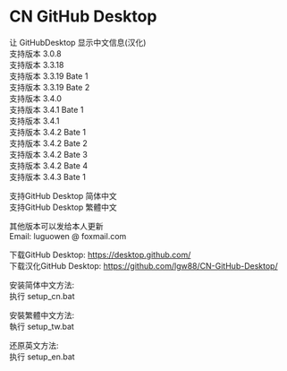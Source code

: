 # CN GitHub Desktop
让 GitHubDesktop 显示中文信息(汉化)   
支持版本 3.0.8  
支持版本 3.3.18  
支持版本 3.3.19 Bate 1  
支持版本 3.3.19 Bate 2  
支持版本 3.4.0  
支持版本 3.4.1 Bate 1  
支持版本 3.4.1  
支持版本 3.4.2 Bate 1  
支持版本 3.4.2 Bate 2  
支持版本 3.4.2 Bate 3  
支持版本 3.4.2 Bate 4  
支持版本 3.4.3 Bate 1  
  
支持GitHub Desktop 简体中文  
支持GitHub Desktop 繁體中文  
  
  
其他版本可以发给本人更新  
Email: luguowen @ foxmail.com
  
下载GitHub Desktop:  https://desktop.github.com/  
下载汉化GitHub Desktop: https://github.com/lgw88/CN-GitHub-Desktop/  
  
安装简体中文方法:  
执行 setup_cn.bat  
  
安裝繁體中文方法:  
執行 setup_tw.bat  
  
还原英文方法:  
执行 setup_en.bat
